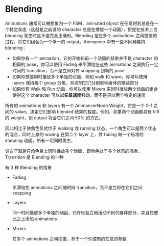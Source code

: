 # Blending

Animations 通常可以被想象为一个 FSM，animated object 在任意时刻总是在一个特定状态（这就是之前说的 character 总是在播放一个动画），但是在技术上当 blending 发生时这不是完全正确的。Blending 是在多个 animations 之间插值的过程，将它们组合为一个单一的 output。Animancer 中有一些不同种类的 blending：

- 如果你有一个 animation，它的开始和前一个动画的结束并不是 character 的相同的 pose，你可以使用 Fading 来平滑地在这些 animations 之间执行一定时间的 transition，而不是立即对齐 snapping 到新的 pose
- 如果你想要同时播放多个单独的动画，例如 walk 和 wave，你可以使用 layers 保持每个 group 分离，并控制它们分别影响身体的哪些部分
- 如果你有 Walk 和 Run 动画，你可以使用 Mixers 来同时播放两个动画的组合使得这个 character 可以**以任意速度**移动，而不是只以两个特定的速度

所有的 animations 和 layers 有一个 AnimancerNode.Weight，它是一个 0-1 之间的 value，决定它们影响 blended 结果的程度。例如，如果两个动画都具有 0.5 的 weight，则 output 将会它们之间 50% 的方式。

因此相比于使角色显式位于 walking 或 running 状态，一个角色可以是两个状态的混合，同时上身的 waving 在第二个 layer 上，并 fading 向一个标准的 standing 动画，所有一切同时发生。

说白了就是在角色身上同时播放多个动画，即角色处于多个状态的混合。Transition 是 Blending 的一种

有 3 种 Blending 的情景

- Fading

  平滑地在 animations 之间随时间 transition，而不是立即在它们之间 snapping

- Layers

  同一时间播放多个单独的动画，允许你独立地活动不同的身体部分，并且在彼此之上添加 animations

- Mixers

  在多个 animations 之间插值，基于一个你控制的任意的参数
